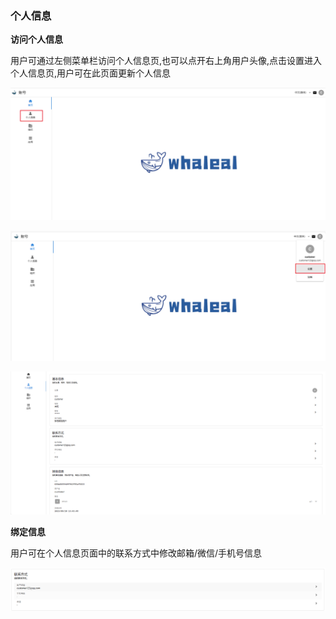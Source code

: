 ### 个人信息

__访问个人信息__

用户可通过左侧菜单栏访问个人信息页,也可以点开右上角用户头像,点击设置进入个人信息页,用户可在此页面更新个人信息

![userInfo1.png](../../images/whaleal-account/user-info1.png)

![userInfo2.png](../../images/whaleal-account/user-info2.png)

![userInfo3.png](../../images/whaleal-account/user-info3.png)

__绑定信息__

用户可在个人信息页面中的联系方式中修改邮箱/微信/手机号信息

![userInfo4.png](../../images/whaleal-account/user-info4.png)

